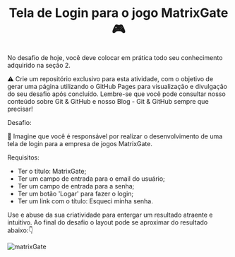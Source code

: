 # <p align="center">Tela de Login para o jogo MatrixGate 🎮</p>

No desafio de hoje, você deve colocar em prática todo seu conhecimento adquirido na seção 2.

⚠ Crie um repositório exclusivo para esta atividade, com o objetivo de gerar uma página utilizando o
GitHub Pages para visualização e divulgação do seu desafio após concluído. Lembre-se que você pode
consultar nosso conteúdo sobre Git & GitHub e nosso Blog - Git & GitHub sempre que precisar!

Desafio:

🥷 Imagine que você é responsável por realizar o desenvolvimento de uma tela de login para a empresa de
jogos MatrixGate.

Requisitos:

- Ter o título: MatrixGate;
- Ter um campo de entrada para o email do usuário;
- Ter um campo de entrada para a senha;
- Ter um botão 'Logar' para fazer o login;
- Ter um link com o título: Esqueci minha senha.

Use e abuse da sua criatividade para entergar um resultado atraente e intuitivo. Ao final do desafio o layout
pode se aproximar do resultado abaixo:👇

![matrixGate](https://github.com/mairess/challenge-tela-de-login/assets/130297266/79c51c9e-86d5-465a-86da-92e7140aa721)
